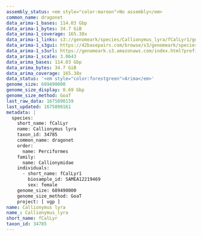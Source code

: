 ```yaml
---
assembly_status: <em style="color:maroon">No assembly</em>
common_name: dragonet
data_arima-1_bases: 114.03 Gbp
data_arima-1_bytes: 34.7 GiB
data_arima-1_coverage: 165.38x
data_arima-1_links: s3://genomeark/species/Callionymus_lyra/fCalLyr1/genomic_data/arima/<br>
data_arima-1_s3gui: https://42basepairs.com/browse/s3/genomeark/species/Callionymus_lyra/fCalLyr1/genomic_data/arima/
data_arima-1_s3url: https://genomeark.s3.amazonaws.com/index.html?prefix=species/Callionymus_lyra/fCalLyr1/genomic_data/arima/
data_arima-1_scale: 3.0643
data_arima_bases: 114.03 Gbp
data_arima_bytes: 34.7 GiB
data_arima_coverage: 165.38x
data_status: '<em style="color:forestgreen">Arima</em>'
genome_size: 689490000
genome_size_display: 0.69 Gbp
genome_size_method: GoaT
last_raw_data: 1675890159
last_updated: 1675890161
metadata: |
  species:
    short_name: fCalLyr
    name: Callionymus lyra
    taxon_id: 34785
    common_name: dragonet
    order:
      name: Perciformes
    family:
      name: Callionymidae
    individuals:
      - short_name: fCalLyr1
        biosample_id: SAMEA12219469
        sex: female
    genome_size: 689490000
    genome_size_method: GoaT
    project: [ vgp ]
name: Callionymus lyra
name_: Callionymus_lyra
short_name: fCalLyr
taxon_id: 34785
---
```

